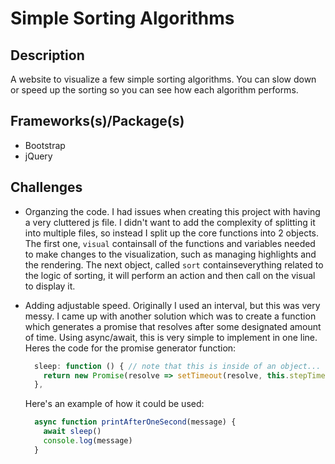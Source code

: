 # Simple Sorting Algorithms
## Description
A website to visualize a few simple sorting algorithms. You can slow down or speed up the sorting so you can see how each algorithm performs.

## Frameworks(s)/Package(s)
* Bootstrap
* jQuery

## Challenges

* Organzing the code. I had issues when creating this project with having a very cluttered js file. I didn't want to add the complexity of splitting it into multiple files, so instead I split up the core functions into 2 objects. The first one, ```visual``` containsall of the functions and variables needed to make changes to the visualization, such as managing highlights and the rendering. The next object, called ```sort``` containseverything related to the logic of sorting, it will perform an action and then call on the visual to display it.

* Adding adjustable speed. Originally I used an interval, but this was very messy. I came up with another solution which was to create a function which generates a promise that resolves after some designated amount of time. Using async/await, this is very simple to implement in one line. Heres the code for the promise generator function:
  ```javascript
    sleep: function () { // note that this is inside of an object...
      return new Promise(resolve => setTimeout(resolve, this.stepTime)); // with a variable called stepTime we can access like this
    },
  ```
  Here's an example of how it could be used:
  ```javascript
    async function printAfterOneSecond(message) {
      await sleep()
      console.log(message)
    }
  ```
